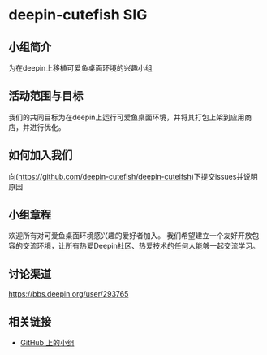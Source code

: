 # deepin-cutefish SIG

## 小组简介

为在deepin上移植可爱鱼桌面环境的兴趣小组

## 活动范围与目标

我们的共同目标为在deepin上运行可爱鱼桌面环境，并将其打包上架到应用商店，并进行优化。

## 如何加入我们

向(https://github.com/deepin-cutefish/deepin-cuteifsh)下提交issues并说明原因

## 小组章程

欢迎所有对可爱鱼桌面环境感兴趣的爱好者加入。
我们希望建立一个友好开放包容的交流环境，让所有热爱Deepin社区、热爱技术的任何人能够一起交流学习。

## 讨论渠道

https://bbs.deepin.org/user/293765

## 相关链接

- [GitHub 上的小组](https://github.com/deepin-cutefish)
